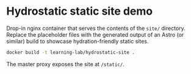 # Hydrostatic static site demo

Drop-in nginx container that serves the contents of the `site/` directory.  Replace the
placeholder files with the generated output of an Astro (or similar) build to showcase
hydration-friendly static sites.

```bash
docker build -t learning-lab/hydrostatic-site .
```

The master proxy exposes the site at `/static/`.
